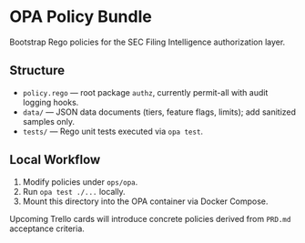 # OPA Policy Bundle

Bootstrap Rego policies for the SEC Filing Intelligence authorization layer.

## Structure

- `policy.rego` — root package `authz`, currently permit-all with audit logging hooks.
- `data/` — JSON data documents (tiers, feature flags, limits); add sanitized samples only.
- `tests/` — Rego unit tests executed via `opa test`.

## Local Workflow

1. Modify policies under `ops/opa`.
2. Run `opa test ./...` locally.
3. Mount this directory into the OPA container via Docker Compose.

Upcoming Trello cards will introduce concrete policies derived from `PRD.md` acceptance criteria.
